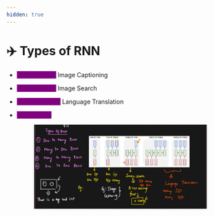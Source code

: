 ```yaml
---
hidden: true
---
```


# ✈️ Types of RNN

* <mark style="color:purple;background-color:purple;">**One to Many:**</mark> Image Captioning
* <mark style="color:purple;background-color:purple;">**Many to One:**</mark> Image Search
* <mark style="color:purple;background-color:purple;">**Many to Many:**</mark> Language Translation
*   <mark style="color:purple;background-color:purple;">**One to One:**</mark>&#x20;

    <figure><img src=".gitbook/assets/image (54).png" alt=""><figcaption></figcaption></figure>
